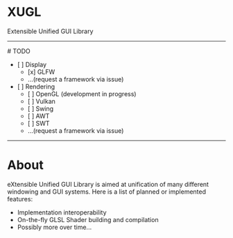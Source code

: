 # XUGL
Extensible Unified GUI Library
<hr/>
# TODO
<ul>
  <li>
    [ ] Display
    <ul>
      <li>[x] GLFW</li>
      <li>...(request a framework via issue)</li>
    </ul>
  </li>
  <li>
    [ ] Rendering
    <ul>
      <li>[ ] OpenGL (development in progress)</li>
      <li>[ ] Vulkan</li>
      <li>[ ] Swing</li>
      <li>[ ] AWT</li>
      <li>[ ] SWT</li>
      <li>...(request a framework via issue)</li>
    </ul>
  </li>
</ul>

<hr/>

# About

eXtensible Unified GUI Library is aimed at unification of many different windowing and GUI systems. Here is a list of planned or implemented features:

<ul>
  <li>Implementation interoperability</li>
  <li>On-the-fly GLSL Shader building and compilation</li>
  <li>Possibly more over time...</li>
</ul>
